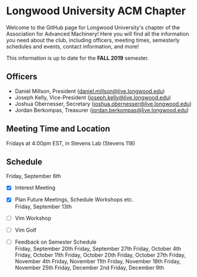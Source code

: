 # Longwood University ACM Chapter
Welcome to the GitHub page for Longwood University's chapter of the Association for Advanced Machinery! Here you will find all the information you need about the club, including officers, meeting times, semesterly schedules and events, contact information, and more!

This information is up to date for the **FALL 2019** semester.

## Officers
- Daniel Millson, President (daniel.millson@live.longwood.edu)
- Joseph Kelly, Vice-President (joseph.kelly@live.longwood.edu)
- Joshua Obernesser, Secretary (joshua.obernesser@live.longwood.edu)
- Jordan Berkompas, Treasurer (jordan.berkompas@live.longwood.edu)

## Meeting Time and Location
Fridays at 4:00pm EST, in Stevens Lab (Stevens 118)

## Schedule
Friday, September 6th 
- [x] Interest Meeting 
- [x] Plan Future Meetings, Schedule Workshops etc. \
Friday, September 13th 
- [ ] Vim Workshop
- [ ] Vim Golf
- [ ] Feedback on Semester Schedule \
Friday, September 20th 
Friday, September 27th 
Friday, October 4th 
Friday, October 11th 
Friday, October 20th 
Friday, October 27th 
Friday, November 4th 
Friday, November 11th 
Friday, November 18th 
Friday, November 25th 
Friday, December 2nd 
Friday, December 9th 

